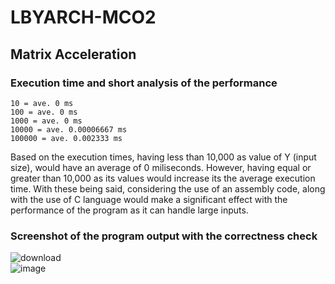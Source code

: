 # LBYARCH-MCO2
## Matrix Acceleration

### Execution time and short analysis of the performance

    10 = ave. 0 ms
    100 = ave. 0 ms
    1000 = ave. 0 ms
    10000 = ave. 0.00006667 ms
    100000 = ave. 0.002333 ms

Based on the execution times, having less than 10,000 as value of Y (input size), would have an average of 0 miliseconds. However, having equal or greater than 10,000 as its values would increase its the average execution time. With these being said, considering the use of an assembly code, along with the use of C language would make a significant effect with the performance of the program as it can handle large inputs. <br>

### Screenshot of the program output with the correctness check <br>
![download](https://github.com/user-attachments/assets/d75d546c-5d12-414c-b98b-71c7c1ab2471) <br>
![image](https://github.com/user-attachments/assets/31e0b8ba-8774-467e-bbec-13639a6e0d39)
